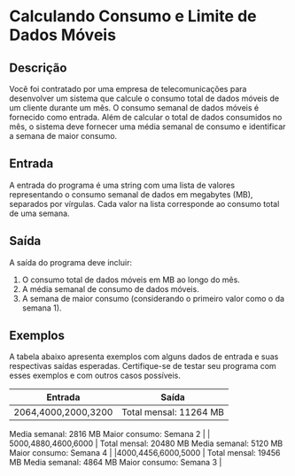 # Calculando Consumo e Limite de Dados Móveis

## Descrição
Você foi contratado por uma empresa de telecomunicações para desenvolver um sistema que calcule o consumo total de dados móveis de um cliente durante um mês. O consumo semanal de dados móveis é fornecido como entrada. Além de calcular o total de dados consumidos no mês, o sistema deve fornecer uma média semanal de consumo e identificar a semana de maior consumo.

## Entrada
A entrada do programa é uma string com uma lista de valores representando o consumo semanal de dados em megabytes (MB), separados por vírgulas. Cada valor na lista corresponde ao consumo total de uma semana.

## Saída
A saída do programa deve incluir:

1. O consumo total de dados móveis em MB ao longo do mês.
2. A média semanal de consumo de dados móveis.
3. A semana de maior consumo (considerando o primeiro valor como o da semana 1).

## Exemplos
A tabela abaixo apresenta exemplos com alguns dados de entrada e suas respectivas saídas esperadas. Certifique-se de testar seu programa com esses exemplos e com outros casos possíveis.

| Entrada |	Saída |
|---------|-------|
|2064,4000,2000,3200 |	Total mensal: 11264 MB 
Media semanal: 2816 MB 
Maior consumo: Semana 2 |
| 5000,4880,4600,6000 |	Total mensal: 20480 MB Media semanal: 5120 MB Maior consumo: Semana 4 |
|4000,4456,6000,5000	| Total mensal: 19456 MB Media semanal: 4864 MB Maior consumo: Semana 3 |

